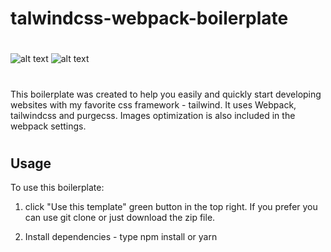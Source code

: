 # talwindcss-webpack-boilerplate

#

![alt text](https://tailwindcss.com/_next/static/media/tailwindcss-logotype.5d127e1d767d06efa2b03fe4de5f3d84.svg)
![alt text](https://webpack.js.org/1fcab817090e78435061.svg)

#

This boilerplate was created to help you easily and quickly start developing websites with my favorite css framework - tailwind. It uses Webpack, tailwindcss and purgecss. Images optimization is also included in the webpack settings.

#

## Usage

To use this boilerplate: 

1. click "Use this template" green button in the top right. If you prefer you can use git clone or just download the zip file.

2. Install dependencies - type npm install or yarn
